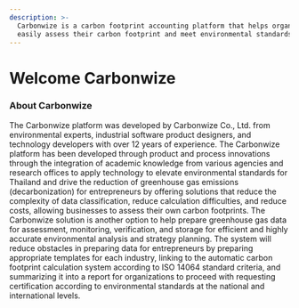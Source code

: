 ```yaml
---
description: >-
  Carbonwize is a carbon footprint accounting platform that helps organizations
  easily assess their carbon footprint and meet environmental standards.
---
```


# Welcome Carbonwize

### About Carbonwize

The Carbonwize platform was developed by Carbonwize Co., Ltd. from environmental experts, industrial software product designers, and technology developers with over 12 years of experience. The Carbonwize platform has been developed through product and process innovations through the integration of academic knowledge from various agencies and research offices to apply technology to elevate environmental standards for Thailand and drive the reduction of greenhouse gas emissions (decarbonization) for entrepreneurs by offering solutions that reduce the complexity of data classification, reduce calculation difficulties, and reduce costs, allowing businesses to assess their own carbon footprints. The Carbonwize solution is another option to help prepare greenhouse gas data for assessment, monitoring, verification, and storage for efficient and highly accurate environmental analysis and strategy planning. The system will reduce obstacles in preparing data for entrepreneurs by preparing appropriate templates for each industry, linking to the automatic carbon footprint calculation system according to ISO 14064 standard criteria, and summarizing it into a report for organizations to proceed with requesting certification according to environmental standards at the national and international levels.
